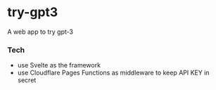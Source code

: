# try-gpt3
A web app to try gpt-3

### Tech

* use Svelte as the framework
* use Cloudflare Pages Functions as middleware to keep API KEY in secret
